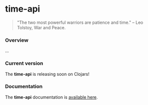 
# time-api
> "The two most powerful warriors are patience and time." – Leo Tolstoy, War and Peace.

### Overview
...

### Current version
The <strong>time-api</strong> is releasing soon on Clojars!

### Documentation
The <strong>time-api</strong> documentation is [available here](documentation/COVER.md).
